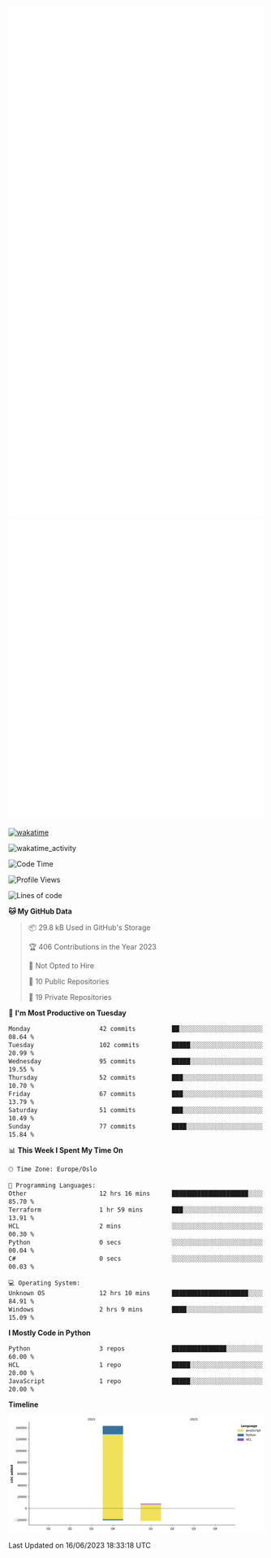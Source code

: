 ![Metrics](/metrics.svg)![Additional metrics](metrics.additional.svg)
----------------------------------------------------------------------------------------------------------------------------------------------------

[![wakatime](https://wakatime.com/badge/user/139c3dc8-b99d-475a-b6b4-e7663d03add8.svg)](https://wakatime.com/@139c3dc8-b99d-475a-b6b4-e7663d03add8)

![wakatime_activity](https://wakatime.com/share/@merca/d0fb6363-0f77-40ae-9525-9b9347ed2e36.svg)

<!--START_SECTION:waka-->
![Code Time](http://img.shields.io/badge/Code%20Time-6%2C696%20hrs%2057%20mins-blue)

![Profile Views](http://img.shields.io/badge/Profile%20Views-0-blue)

![Lines of code](https://img.shields.io/badge/From%20Hello%20World%20I%27ve%20Written-150.4%20thousand%20lines%20of%20code-blue)

**🐱 My GitHub Data** 

> 📦 29.8 kB Used in GitHub's Storage 
 > 
> 🏆 406 Contributions in the Year 2023
 > 
> 🚫 Not Opted to Hire
 > 
> 📜 10 Public Repositories 
 > 
> 🔑 19 Private Repositories 
 > 
📅 **I'm Most Productive on Tuesday** 

```text
Monday                   42 commits          ██░░░░░░░░░░░░░░░░░░░░░░░   08.64 % 
Tuesday                  102 commits         █████░░░░░░░░░░░░░░░░░░░░   20.99 % 
Wednesday                95 commits          █████░░░░░░░░░░░░░░░░░░░░   19.55 % 
Thursday                 52 commits          ███░░░░░░░░░░░░░░░░░░░░░░   10.70 % 
Friday                   67 commits          ███░░░░░░░░░░░░░░░░░░░░░░   13.79 % 
Saturday                 51 commits          ███░░░░░░░░░░░░░░░░░░░░░░   10.49 % 
Sunday                   77 commits          ████░░░░░░░░░░░░░░░░░░░░░   15.84 % 
```


📊 **This Week I Spent My Time On** 

```text
🕑︎ Time Zone: Europe/Oslo

💬 Programming Languages: 
Other                    12 hrs 16 mins      █████████████████████░░░░   85.70 % 
Terraform                1 hr 59 mins        ███░░░░░░░░░░░░░░░░░░░░░░   13.91 % 
HCL                      2 mins              ░░░░░░░░░░░░░░░░░░░░░░░░░   00.30 % 
Python                   0 secs              ░░░░░░░░░░░░░░░░░░░░░░░░░   00.04 % 
C#                       0 secs              ░░░░░░░░░░░░░░░░░░░░░░░░░   00.03 % 

💻 Operating System: 
Unknown OS               12 hrs 10 mins      █████████████████████░░░░   84.91 % 
Windows                  2 hrs 9 mins        ████░░░░░░░░░░░░░░░░░░░░░   15.09 % 
```

**I Mostly Code in Python** 

```text
Python                   3 repos             ███████████████░░░░░░░░░░   60.00 % 
HCL                      1 repo              █████░░░░░░░░░░░░░░░░░░░░   20.00 % 
JavaScript               1 repo              █████░░░░░░░░░░░░░░░░░░░░   20.00 % 
```



**Timeline**

![Lines of Code chart](https://raw.githubusercontent.com/merca/merca/current/assets/bar_graph.png)


 Last Updated on 16/06/2023 18:33:18 UTC
<!--END_SECTION:waka-->
